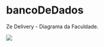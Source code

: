 # bancoDeDados
Ze Delivery - Diagrama da Faculdade.

<img src="https://github.com/nati3054/bancoDeDados/assets/87882021/895ac1d7-dea8-4064-9bef-da7964d3231b.png">


